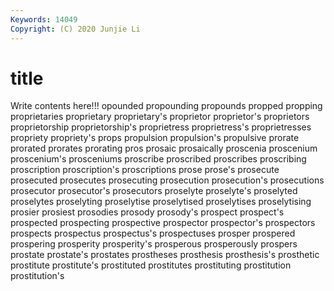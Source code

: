 ```yaml
---
Keywords: 14049
Copyright: (C) 2020 Junjie Li
---
```


# title

Write contents here!!!
opounded 
propounding 
propounds 
propped 
propping 
proprietaries 
proprietary 
proprietary's 
proprietor
proprietor's 
proprietors 
proprietorship 
proprietorship's 
proprietress 
proprietress's 
proprietresses 
propriety 
propriety's 
props
propulsion 
propulsion's 
propulsive 
prorate 
prorated 
prorates 
prorating 
pros 
prosaic 
prosaically
proscenia 
proscenium 
proscenium's 
prosceniums 
proscribe 
proscribed 
proscribes 
proscribing 
proscription 
proscription's
proscriptions 
prose 
prose's 
prosecute 
prosecuted 
prosecutes 
prosecuting 
prosecution 
prosecution's 
prosecutions
prosecutor 
prosecutor's 
prosecutors 
proselyte 
proselyte's 
proselyted 
proselytes 
proselyting 
proselytise 
proselytised
proselytises 
proselytising 
prosier 
prosiest 
prosodies 
prosody 
prosody's 
prospect 
prospect's 
prospected
prospecting 
prospective 
prospector 
prospector's 
prospectors 
prospects 
prospectus 
prospectus's 
prospectuses 
prosper
prospered 
prospering 
prosperity 
prosperity's 
prosperous 
prosperously 
prospers 
prostate 
prostate's 
prostates
prostheses 
prosthesis 
prosthesis's 
prosthetic 
prostitute 
prostitute's 
prostituted 
prostitutes 
prostituting 
prostitution
prostitution's 
